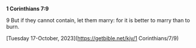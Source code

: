 **1 Corinthians 7:9**

9 But if they cannot contain, let them marry: for it is better to marry than to burn.

[Tuesday 17-October, 2023](https://getbible.net/kjv/1 Corinthians/7/9)

